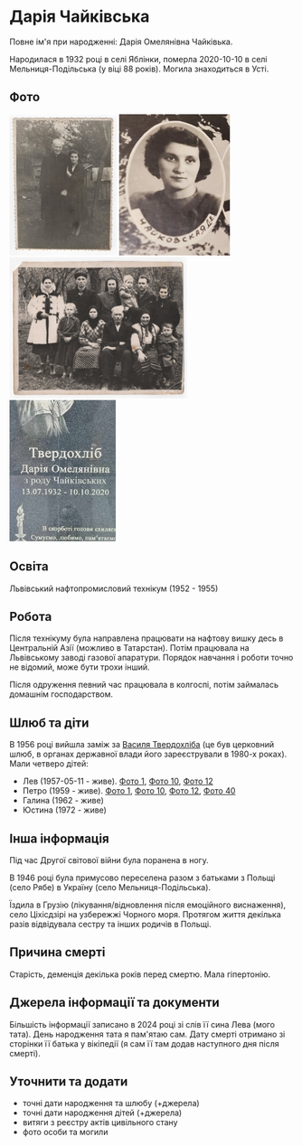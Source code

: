 # Дарія Чайківська #

Повне ім'я при народженні: Дарія Омелянівна Чайківька.

Народилася в 1932 році в селі Яблінки, померла 2020-10-10 в селі Мельниця-Подільська (у віці 88 років). Могила знаходиться в Усті.

## Фото ##

[<img src="../photos/photo_006_75.jpg" height=250 />](../photos/photo_006.md)
[<img src="../photos/photo_048.jpg" height=250 />](../photos/photo_048.md)
[<img src="../photos/photo_010_75.jpg" height=250 />](../photos/photo_010.md)
[<img src="../photos/photo_046_small.jpg" height=250 />](../photos/photo_046.md)

## Освіта ##

Львівський нафтопромисловий технікум (1952 - 1955)

## Робота ##

Після технікуму була направлена працювати на нафтову вишку десь в Центральній Азії (можливо в Татарстан).
Потім працювала на Львівському заводі газової апаратури. Порядок навчання і роботи точно не відомий, може бути трохи інший.

Після одруження певний час працювала в колгоспі, потім займалась домашнім господарством.

## Шлюб та діти ##

В 1956 році вийшла заміж за [Василя Твердохліба](Василь%20Твердохліб.md) (це був церковний шлюб, в органах державної влади його зареєстрували в 1980-х роках). Мали четверо дітей:

- Лев (1957-05-11 - живе). [Фото 1](../photos/photo_001.md), [Фото 10](../photos/photo_010.md), [Фото 12](../photos/photo_012.md)
- Петро (1959 - живе). [Фото 1](../photos/photo_001.md), [Фото 10](../photos/photo_010.md), [Фото 12](../photos/photo_012.md), [Фото 40](../photos/photo_040.md)
- Галина (1962 - живе)
- Юстина (1972 - живе)

## Інша інформація ##

Під час Другої світової війни була поранена в ногу.

В 1946 році була примусово переселена разом з батьками з Польщі (село Рябе) в Україну (село Мельниця-Подільська).

Їздила в Грузію (лікування/відновлення після емоційного виснаження), село Ціхісдзірі на узбережжі Чорного моря.
Протягом життя декілька разів відвідувала сестру та інших родичів в Польщі.

## Причина смерті ##

Старість, деменція декілька років перед смертю. Мала гіпертонію.

## Джерела інформації та документи ##

Більшість інформації записано в 2024 році зі слів її сина Лева (мого тата). День народження тата я пам'ятаю сам.
Дату смерті отримано зі сторінки її батька у вікіпедії (я сам її там додав наступного дня після смерті).

## Уточнити та додати ##

- точні дати народження та шлюбу (+джерела)
- точні дати народження дітей (+джерела)
- витяги з реєстру актів цивільного стану
- фото особи та могили

